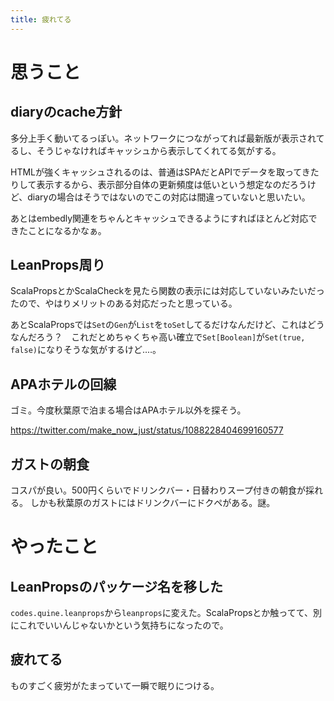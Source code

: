 ```yaml
---
title: 疲れてる
---
```


# 思うこと

## diaryのcache方針

多分上手く動いてるっぽい。ネットワークにつながってれば最新版が表示されてるし、そうじゃなければキャッシュから表示してくれてる気がする。

HTMLが強くキャッシュされるのは、普通はSPAだとAPIでデータを取ってきたりして表示するから、表示部分自体の更新頻度は低いという想定なのだろうけど、diaryの場合はそうではないのでこの対応は間違っていないと思いたい。

あとはembedly関連をちゃんとキャッシュできるようにすればほとんど対応できたことになるかなぁ。

## LeanProps周り

ScalaPropsとかScalaCheckを見たら関数の表示には対応していないみたいだったので、やはりメリットのある対応だったと思っている。

あとScalaPropsでは`Set`の`Gen`が`List`を`toSet`してるだけなんだけど、これはどうなんだろう？　これだとめちゃくちゃ高い確立で`Set[Boolean]`が`Set(true, false)`になりそうな気がするけど‥‥。

## APAホテルの回線

ゴミ。今度秋葉原で泊まる場合はAPAホテル以外を探そう。

<https://twitter.com/make_now_just/status/1088228404699160577>

## ガストの朝食

コスパが良い。500円くらいでドリンクバー・日替わりスープ付きの朝食が採れる。
しかも秋葉原のガストにはドリンクバーにドクペがある。謎。

# やったこと

## LeanPropsのパッケージ名を移した

`codes.quine.leanprops`から`leanprops`に変えた。ScalaPropsとか触ってて、別にこれでいいんじゃないかという気持ちになったので。

## 疲れてる

ものすごく疲労がたまっていて一瞬で眠りにつける。
